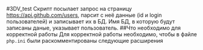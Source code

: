 #3DV_test
Скрипт посылает запрос на страницу https://api.github.com/users, парсит с неё данные (id и login пользователей) и записывает их в БД. Имя БД, в которую будут записаны даные, указывает пользователь.
##Что необходимо для корректной работы
Для корректной работы необходимо, чтобы в файле `php.ini` были раскомментированы следующие расширения<br>
